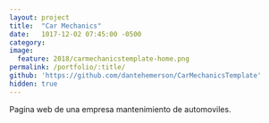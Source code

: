 ```yaml
---
layout: project
title:  "Car Mechanics"
date:   1017-12-02 07:45:00 -0500
category:
image:
  feature: 2018/carmechanicstemplate-home.png
permalink: /portfolio/:title/
github: 'https://github.com/dantehemerson/CarMechanicsTemplate'
hidden: true
---
```

Pagina web de una empresa mantenimiento de automoviles.

